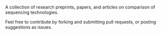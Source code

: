 A collection of research preprints, papers, and articles on comparison of sequencing technologies.

Feel free to contribute by forking and submitting pull requests, or posting suggestions as issues.

